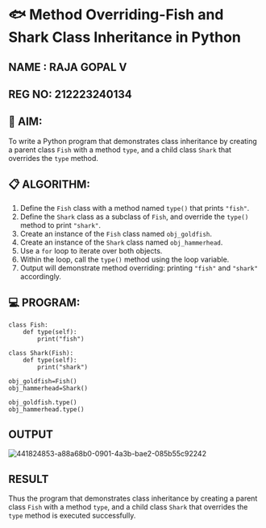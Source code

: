 # 🐟 Method Overriding-Fish and Shark Class Inheritance in Python
## NAME : RAJA GOPAL V
## REG NO: 212223240134
## 🧠 AIM:
To write a Python program that demonstrates class inheritance by creating a parent class `Fish` with a method `type`, and a child class `Shark` that overrides the `type` method.

## 📋 ALGORITHM:

1. Define the `Fish` class with a method named `type()` that prints `"fish"`.
2. Define the `Shark` class as a subclass of `Fish`, and override the `type()` method to print `"shark"`.
3. Create an instance of the `Fish` class named `obj_goldfish`.
4. Create an instance of the `Shark` class named `obj_hammerhead`.
5. Use a `for` loop to iterate over both objects.
6. Within the loop, call the `type()` method using the loop variable.
7. Output will demonstrate method overriding: printing `"fish"` and `"shark"` accordingly.

## 💻 PROGRAM:

```
class Fish:
    def type(self):
        print("fish")

class Shark(Fish):
	def type(self):
	    print("shark")

obj_goldfish=Fish()
obj_hammerhead=Shark()

obj_goldfish.type()
obj_hammerhead.type()
```

## OUTPUT

![441824853-a88a68b0-0901-4a3b-bae2-085b55c92242](https://github.com/user-attachments/assets/4bbbca4c-f28c-402a-9f5e-7ca9923b66df)

## RESULT

Thus the program  that demonstrates class inheritance by creating a parent class `Fish` with a method `type`, and a child class `Shark` that overrides the `type` method is executed successfully.
